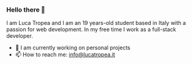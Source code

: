 ### Hello there 👋
I am Luca Tropea and I am an 19 years-old student based in Italy with a passion for web development. 
In my free time I work as a full-stack developer.

- 🔭 I am currently working on personal projects
- 📫 How to reach me: info@lucatropea.it
